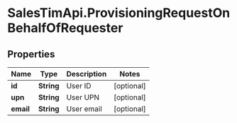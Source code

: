 # SalesTimApi.ProvisioningRequestOnBehalfOfRequester

## Properties

Name | Type | Description | Notes
------------ | ------------- | ------------- | -------------
**id** | **String** | User ID | [optional] 
**upn** | **String** | User UPN | [optional] 
**email** | **String** | User email | [optional] 


